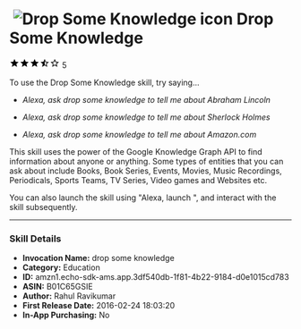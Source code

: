 # &nbsp;<img src="https://github.com/dale3h/alexa-skills-list/raw/master/skills/drop-some-knowledge/B01C65GSIE/app_icon" alt="Drop Some Knowledge icon" width="36"> Drop Some Knowledge
![3.7 stars](../../../images/ic_star_black_18dp_1x.png)![3.7 stars](../../../images/ic_star_black_18dp_1x.png)![3.7 stars](../../../images/ic_star_black_18dp_1x.png)![3.7 stars](../../../images/ic_star_half_black_18dp_1x.png)![3.7 stars](../../../images/ic_star_border_black_18dp_1x.png) 5

To use the Drop Some Knowledge skill, try saying...

* *Alexa, ask drop some knowledge to tell me about Abraham Lincoln*

* *Alexa, ask drop some knowledge to tell me about Sherlock Holmes*

* *Alexa, ask drop some knowledge to tell me about Amazon.com*

This skill uses the power of the Google Knowledge Graph API to find information about anyone or anything. Some types of entities that you can ask about include Books, Book Series, Events, Movies, Music Recordings, Periodicals, Sports Teams, TV Series, Video games and Websites etc.

You can also launch the skill using "Alexa, launch <drop some knowledge>", and interact with the skill subsequently.

***

### Skill Details

* **Invocation Name:** drop some knowledge
* **Category:** Education
* **ID:** amzn1.echo-sdk-ams.app.3df540db-1f81-4b22-9184-d0e1015cd783
* **ASIN:** B01C65GSIE
* **Author:** Rahul Ravikumar
* **First Release Date:** 2016-02-24 18:03:20
* **In-App Purchasing:** No
